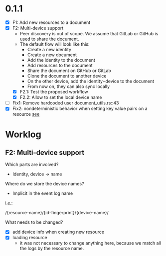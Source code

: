 # 0.1.1 

- [x] F1: Add new resources to a document
- [x] F2: Multi-device support 
   - Peer discovery is out of scope. We assume that GitLab or GitHub is used to share the document.
   - The default flow will look like this:
      - Create a new identity
      - Create a new document
      - Add the identity to the document
      - Add resources to the document
      - Share the document on GitHub or GitLab
      - Clone the document to another device 
      - On the other device, add the identity+device to the document 
      - From now on, they can also sync locally 
   - [x] F2.1: Test the proposed workflow
   - [x] F2.2: Allow to set the local device name 
- [ ] Fix1: Remove hardcoded user document_utils.rs::43 
- [x] Fix2: nondeterministic behavior when setting key value pairs on a resource [see](./0.1.1/feature/2211/test-set-key-value.md)

# Worklog

## F2: Multi-device support

Which parts are involved? 

- Identity, device -> name

Where do we store the device names? 

- Implicit in the event log name 

i.e.: 

/{resource-name}/{id-fingerprint}/{device-name}/

What needs to be changed? 

- [x] add device info when creating new resource 
- [x] loading resource
  - it was not necessary to change anything here, 
    because we match all the logs by the resource name. 
